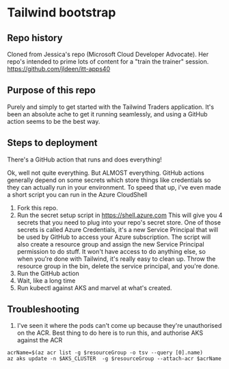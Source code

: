 # Tailwind bootstrap

## Repo history
Cloned from Jessica's repo (Microsoft Cloud Developer Advocate).  Her repo's intended to prime lots of content for a "train the trainer" session.
https://github.com/jldeen/itt-apps40

## Purpose of this repo
Purely and simply to get started with the Tailwind Traders application.  It's been an absolute ache to get it running seamlessly, and using a GitHub action seems to be the best way.

## Steps to deployment
There's a GitHub action that runs and does everything!

Ok, well not quite everything.  But ALMOST everything.  GitHub actions generally depend on some secrets which store things like credentials so they can actually run in your environment.  To speed that up, i've even made a short script you can run in the Azure CloudShell

1. Fork this repo.
1. Run the secret setup script in https://shell.azure.com
   This will give you 4 secrets that you need to plug into your repo's secret store.  One of those secrets is called Azure Credentials, it's a new Service Principal that will be used by GitHub to access your Azure subscription.
   The script will also create a resource group and assign the new Service Principal permission to do stuff.  It won't have access to do anything else, so when you're done with Tailwind, it's really easy to clean up.  Throw the resource group in the bin, delete the service principal, and you're done.
1. Run the GitHub action
1. Wait, like a long time
1. Run kubectl against AKS and marvel at what's created.

## Troubleshooting

1. I've seen it where the pods can't come up because they're unauthorised on the ACR.  Best thing to do here is to run this, and authorise AKS against the ACR
```
acrName=$(az acr list -g $resourceGroup -o tsv --query [0].name)
az aks update -n $AKS_CLUSTER  -g $resourceGroup --attach-acr $acrName
```
